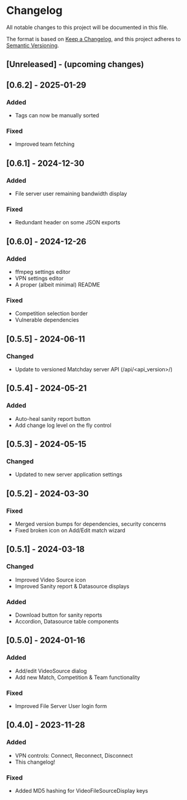 # Changelog

All notable changes to this project will be documented in this file.

The format is based on [Keep a Changelog](https://keepachangelog.com/en/1.0.0/),
and this project adheres to [Semantic Versioning](https://semver.org/spec/v2.0.0.html).

## [Unreleased] - (upcoming changes)

## [0.6.2] - 2025-01-29

### Added

- Tags can now be manually sorted

### Fixed

- Improved team fetching

## [0.6.1] - 2024-12-30

### Added

- File server user remaining bandwidth display

### Fixed

- Redundant header on some JSON exports

## [0.6.0] - 2024-12-26

### Added

- ffmpeg settings editor
- VPN settings editor
- A proper (albeit minimal) README

### Fixed

- Competition selection border
- Vulnerable dependencies

## [0.5.5] - 2024-06-11

### Changed

- Update to versioned Matchday server API (/api/<api_version>/)

## [0.5.4] - 2024-05-21

### Added

- Auto-heal sanity report button
- Add change log level on the fly control

## [0.5.3] - 2024-05-15

### Changed

- Updated to new server application settings

## [0.5.2] - 2024-03-30

### Fixed

- Merged version bumps for dependencies, security concerns
- Fixed broken icon on Add/Edit match wizard

## [0.5.1] - 2024-03-18

### Changed

- Improved Video Source icon
- Improved Sanity report & Datasource displays

### Added

- Download button for sanity reports
- Accordion, Datasource table components

## [0.5.0] - 2024-01-16

### Added

- Add/edit VideoSource dialog
- Add new Match, Competition & Team functionality

### Fixed

- Improved File Server User login form

## [0.4.0] - 2023-11-28

### Added

- VPN controls: Connect, Reconnect, Disconnect
- This changelog!

### Fixed

- Added MD5 hashing for VideoFileSourceDisplay keys